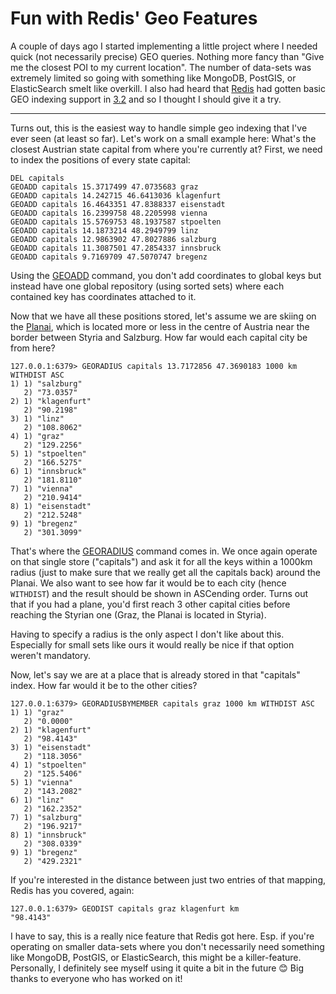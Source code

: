 # Fun with Redis' Geo Features

A couple of days ago I started implementing a little project where I needed
quick (not necessarily precise) GEO queries. Nothing more fancy than "Give me
the closest POI to my current location". The number of data-sets was extremely
limited so going with something like MongoDB, PostGIS, or ElasticSearch smelt
like overkill. I also had heard that [Redis][] had gotten basic GEO indexing
support in [3.2][320] and so I thought I should give it a try.

-------

Turns out, this is the easiest way to handle simple geo indexing that I've ever
seen (at least so far). Let's work on a small example here: What's the closest
Austrian state capital from where you're currently at? First, we need to index
the positions of every state capital:

```
DEL capitals
GEOADD capitals 15.3717499 47.0735683 graz
GEOADD capitals 14.242715 46.6413036 klagenfurt
GEOADD capitals 16.4643351 47.8388337 eisenstadt
GEOADD capitals 16.2399758 48.2205998 vienna
GEOADD capitals 15.5769753 48.1937587 stpoelten
GEOADD capitals 14.1873214 48.2949799 linz
GEOADD capitals 12.9863902 47.8027886 salzburg
GEOADD capitals 11.3087501 47.2854337 innsbruck
GEOADD capitals 9.7169709 47.5070747 bregenz
```

Using the [GEOADD][] command, you don't add coordinates to global keys but
instead have one global repository (using sorted sets) where each contained key
has coordinates attached to it.

Now that we have all these positions stored, let's assume we are skiing on the
[Planai][], which is located more or less in the centre of Austria near the
border between Styria and Salzburg. How far would each capital city be from
here?

```
127.0.0.1:6379> GEORADIUS capitals 13.7172856 47.3690183 1000 km WITHDIST ASC
1) 1) "salzburg"
   2) "73.0357"
2) 1) "klagenfurt"
   2) "90.2198"
3) 1) "linz"
   2) "108.8062"
4) 1) "graz"
   2) "129.2256"
5) 1) "stpoelten"
   2) "166.5275"
6) 1) "innsbruck"
   2) "181.8110"
7) 1) "vienna"
   2) "210.9414"
8) 1) "eisenstadt"
   2) "212.5248"
9) 1) "bregenz"
   2) "301.3099"
```

That's where the [GEORADIUS][] command comes in. We once again operate on that
single store ("capitals") and ask it for all the keys within a 1000km radius
(just to make sure that we really get all the capitals back) around the
Planai. We also want to see how far it would be to each city (hence `WITHDIST`)
and the result should be shown in ASCending order. Turns out that if you had a
plane, you'd first reach 3 other capital cities before reaching the Styrian one
(Graz, the Planai is located in Styria).

Having to specify a radius is the only aspect I don't like about
this. Especially for small sets like ours it would really be nice if that option
weren't mandatory.

Now, let's say we are at a place that is already stored in that "capitals"
index. How far would it be to the other cities?

```
127.0.0.1:6379> GEORADIUSBYMEMBER capitals graz 1000 km WITHDIST ASC
1) 1) "graz"
   2) "0.0000"
2) 1) "klagenfurt"
   2) "98.4143"
3) 1) "eisenstadt"
   2) "118.3056"
4) 1) "stpoelten"
   2) "125.5406"
5) 1) "vienna"
   2) "143.2082"
6) 1) "linz"
   2) "162.2352"
7) 1) "salzburg"
   2) "196.9217"
8) 1) "innsbruck"
   2) "308.0339"
9) 1) "bregenz"
   2) "429.2321"
```

If you're interested in the distance between just two entries of that mapping,
Redis has you covered, again:

```
127.0.0.1:6379> GEODIST capitals graz klagenfurt km
"98.4143"
```

I have to say, this is a really nice feature that Redis got here. Esp. if you're
operating on smaller data-sets where you don't necessarily need something like
MongoDB, PostGIS, or ElasticSearch, this might be a killer-feature. Personally,
I definitely see myself using it quite a bit in the future 😊 Big thanks to
everyone who has worked on it!

[planai]: https://en.wikipedia.org/wiki/Planai
[redis]: https://redis.io
[320]: http://antirez.com/news/104
[geoadd]: http://redis.io/commands/geoadd
[georadius]: http://redis.io/commands/georadius
